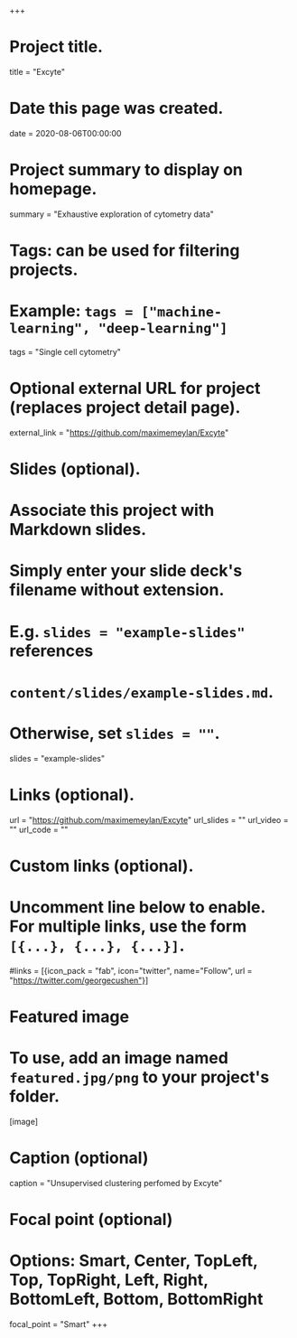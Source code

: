+++
# Project title.
title = "Excyte"

# Date this page was created.
date = 2020-08-06T00:00:00

# Project summary to display on homepage.
summary = "Exhaustive exploration of cytometry data"

# Tags: can be used for filtering projects.
# Example: `tags = ["machine-learning", "deep-learning"]`
tags = "Single cell cytometry"

# Optional external URL for project (replaces project detail page).
external_link = "https://github.com/maximemeylan/Excyte"

# Slides (optional).
#   Associate this project with Markdown slides.
#   Simply enter your slide deck's filename without extension.
#   E.g. `slides = "example-slides"` references 
#   `content/slides/example-slides.md`.
#   Otherwise, set `slides = ""`.
slides = "example-slides"

# Links (optional).
url = "https://github.com/maximemeylan/Excyte"
url_slides = ""
url_video = ""
url_code = ""

# Custom links (optional).
#   Uncomment line below to enable. For multiple links, use the form `[{...}, {...}, {...}]`.
#links = [{icon_pack = "fab", icon="twitter", name="Follow", url = "https://twitter.com/georgecushen"}]

# Featured image
# To use, add an image named `featured.jpg/png` to your project's folder. 
[image]
  # Caption (optional)
  caption = "Unsupervised clustering perfomed by Excyte"
  
  # Focal point (optional)
  # Options: Smart, Center, TopLeft, Top, TopRight, Left, Right, BottomLeft, Bottom, BottomRight
  focal_point = "Smart"
+++